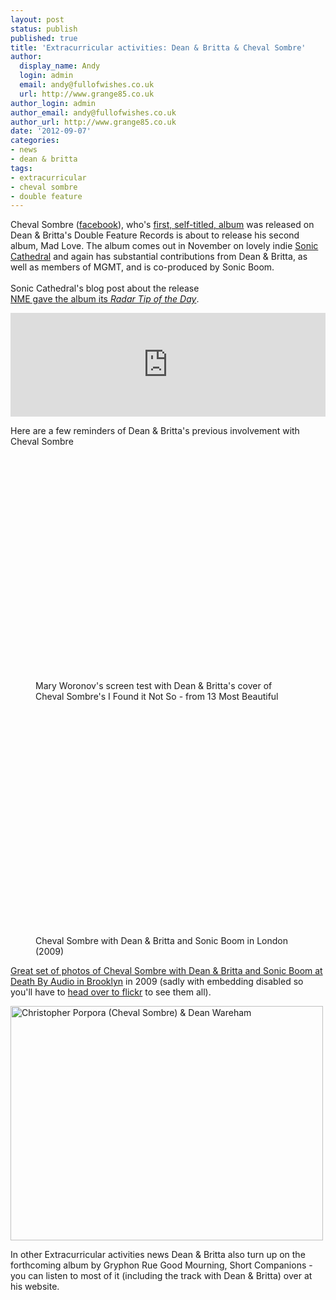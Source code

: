 ```yaml
---
layout: post
status: publish
published: true
title: 'Extracurricular activities: Dean & Britta & Cheval Sombre'
author:
  display_name: Andy
  login: admin
  email: andy@fullofwishes.co.uk
  url: http://www.grange85.co.uk
author_login: admin
author_email: andy@fullofwishes.co.uk
author_url: http://www.grange85.co.uk
date: '2012-09-07'
categories:
- news
- dean & britta
tags:
- extracurricular
- cheval sombre
- double feature
---
```

<p>Cheval Sombre (<a href="https://www.facebook.com/chevalsombremadlove">facebook</a>), who's <a href="http://drownedinsound.com/releases/14479/reviews/4137204">first, self-titled, album</a> was released on Dean & Britta's Double Feature Records is about to release his second album, Mad Love. The album comes out in November on lovely indie <a href="http://www.soniccathedral.co.uk">Sonic Cathedral</a> and again has substantial contributions from Dean & Britta, as well as members of MGMT, and is co-produced by Sonic Boom.<br />
<a id="more"></a><a id="more-3329"></a><br />
Sonic Cathedral's blog post about the release<br />
<a href="http://www.nme.com/blog/index.php?blog=15&p=12667&title=new_music_cheval_sombre_couldn_t_do&more=1&c=1">NME gave the album its <em>Radar Tip of the Day</em></a>.</p>
<p><iframe class="aligncenter" width="100%" height="166" scrolling="no" frameborder="no" src="https://w.soundcloud.com/player/?url=http%3A%2F%2Fapi.soundcloud.com%2Ftracks%2F54519405&show_artwork=true"></iframe></p>
<p>Here are a few reminders of Dean & Britta's previous involvement with Cheval Sombre</p>
<p><figure class="caption aligncenter"><iframe width="480" height="360" https://www.youtube-nocookie.com/embed/WHq9OEj4SvQ" frameborder="0" allowfullscreen></iframe><figcaption class="caption-text">Mary Woronov's screen test with Dean & Britta's cover of Cheval Sombre's I Found it Not So - from 13 Most Beautiful</figcaption></figure></p>
<p><figure class="caption aligncenter"><iframe width="480" height="360" https://www.youtube-nocookie.com/embed/0lXnqpr_0H0" frameborder="0" allowfullscreen></iframe><figcaption class="caption-text">Cheval Sombre with Dean & Britta and Sonic Boom in London (2009)</figcaption></figure></p>
<p><a href="http://www.flickr.com/photos/r-e-c-e-i-v-e-d/sets/72157617747190420/">Great set of photos of Cheval Sombre with Dean & Britta and Sonic Boom at Death By Audio in Brooklyn</a> in 2009 (sadly with embedding disabled so you'll have to <a href="http://www.flickr.com/photos/r-e-c-e-i-v-e-d/sets/72157617747190420/">head over to flickr</a> to see them all).</p>
<p><a href="http://www.flickr.com/photos/krancien/4481741795/" title="Christopher Porpora (Cheval Sombre) & Dean Wareham by La Tête Krançien, on Flickr"><img class="aligncenter" src="https://farm5.staticflickr.com/4029/4481741795_7457a40311.jpg" width="500" height="375" alt="Christopher Porpora (Cheval Sombre) & Dean Wareham"></a></p>
<p>In other Extracurricular activities news Dean & Britta also turn up on the forthcoming album by Gryphon Rue Good Mourning, Short Companions - you can listen to most of it (including the track with Dean & Britta) over at his website.</p>
